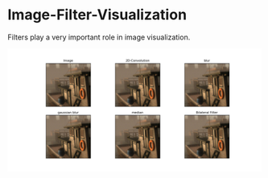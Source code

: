 # Image-Filter-Visualization

Filters play a very important role in image visualization.

![](all%20filter%20effects.png)
